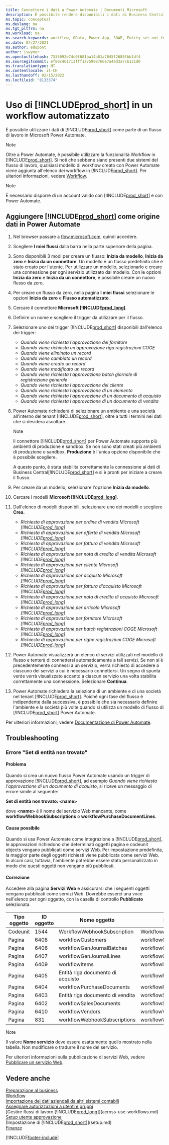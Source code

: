 ```yaml
---
title: Connettere i dati a Power Automate | Documenti Microsoft
description: È possibile rendere disponibili i dati di Business Central come origine dati e specificare un URL OData dei service Web per creare un workflow automatizzato.
ms.topic: conceptual
ms.devlang: na
ms.tgt_pltfrm: na
ms.workload: na
ms.search.keywords: workflow, OData, Power App, SOAP, Entity set not found, workflowWebhookSubscriptions
ms.date: 07/27/2021
ms.author: edupont
author: jswymer
ms.openlocfilehash: 7335092e74c0f681ba14a81a7045f2688fbb1df4
ms.sourcegitcommit: ef80c461713fff1a75998766e7a4ed3a7c6121d0
ms.translationtype: HT
ms.contentlocale: it-CH
ms.lasthandoff: 02/15/2022
ms.locfileid: "8133374"
---
```

# <a name="using-prod_short-in-an-automated-workflow"></a>Uso di [!INCLUDE[prod_short](includes/prod_short.md)] in un workflow automatizzato

È possibile utilizzare i dati di [!INCLUDE[prod_short](includes/prod_short.md)] come parte di un flusso di lavoro in Microsoft Power Automate.

> [!NOTE]
> Oltre a Power Automate, è possibile utilizzare la funzionalità Workflow in [!INCLUDE[prod_short](includes/prod_short.md)]. Si noti che sebbene siano presenti due sistemi del flusso di lavoro, qualsiasi modello di workflow creato con Power Automate viene aggiunta all'elenco dei workflow in [!INCLUDE[prod_short](includes/prod_short.md)]. Per ulteriori informazioni, vedere [Workflow](across-workflow.md).  

> [!NOTE]  
> È necessario disporre di un account valido con [!INCLUDE[prod_short](includes/prod_short.md)] e con Power Automate.  

## <a name="add-prod_short-as-a-data-source-in-power-automate"></a>Aggiungere [!INCLUDE[prod_short](includes/prod_short.md)] come origine dati in Power Automate

1. Nel browser passare a [flow.microsoft.com](https://flow.microsoft.com), quindi accedere.
2. Scegliere **I miei flussi** dalla barra nella parte superiore della pagina.
3. Sono disponibili 3 modi per creare un flusso: **Inizia da modello**, **Inizia da zero** e **Inizia da un connettore**. Un modello è un flusso predefinito che è stato creato per l'utente. Per utilizzare un modello, selezionarlo e creare una connessione per ogni servizio utilizzato dal modello. Con le opzioni **Inizia da zero** e **Inizia da un connettore**, è possibile creare un nuovo flusso da zero.
4. Per creare un flusso da zero, nella pagina **I miei flussi** selezionare le opzioni **Inizia da zero** e **Flusso automatizzato**.
5. Cercare il connettore **Microsoft [!INCLUDE[prod_long](includes/prod_long.md)]**.
6. Definire un nome e scegliere il trigger da utilizzare per il flusso.
7. Selezionare uno dei trigger [!INCLUDE[prod_short](includes/prod_short.md)] disponibili dall'elenco dei trigger:  

    - *Quando viene richiesta l'approvazione del fornitore*  
    - *Quando viene richiesta un'approvazione riga registrazioni COGE* 
    - *Quando viene eliminato un record*
    - *Quando viene cambiato un record*
    - *Quando viene creato un record*
    - *Quando viene modificato un record*
    - *Quando viene richiesta l'approvazione batch giornale di registrazione generale* 
    - *Quando viene richiesta l'approvazione del cliente*
    - *Quando viene richiesta l'approvazione di un elemento*
    - *Quando viene richiesta l'approvazione di un documento di acquisto*
    - *Quando viene richiesta l'approvazione di un documento di vendita*

8. Power Automate richiederà di selezionare un ambiente e una società all'interno del tenant [!INCLUDE[prod_short](includes/prod_short.md)], oltre a tutti i termini nei dati che si desidera ascoltare.

    > [!NOTE]
    > Il connettore [!INCLUDE[prod_short](includes/prod_short.md)] per Power Automate supporta più ambienti di produzione e sandbox. Se non sono stati creati più ambienti di produzione o sandbox, **Produzione** è l'unica opzione disponibile che è possibile scegliere.  

    A questo punto, è stata stabilita correttamente la connessione ai dati di Business Central[!INCLUDE[prod_short](includes/prod_short.md)] e si è pronti per iniziare a creare il flusso.

9. Per creare da un modello, selezionare l'opzione **Inizia da modello**.
10. Cercare i modelli **Microsoft [!INCLUDE[prod_long](includes/prod_long.md)]**.
11. Dall'elenco di modelli disponibili, selezionare uno dei modelli e scegliere **Crea**.  

    - *Richiesta di approvazione per ordine di vendita Microsoft [!INCLUDE[prod_long](includes/prod_long.md)]*
    - *Richiesta di approvazione per offerta di vendita Microsoft [!INCLUDE[prod_long](includes/prod_long.md)]*
    - *Richiesta di approvazione per fattura di vendita Microsoft [!INCLUDE[prod_long](includes/prod_long.md)]*
    - *Richiesta di approvazione per nota di credito di vendita Microsoft [!INCLUDE[prod_long](includes/prod_long.md)]*
    - *Richiesta di approvazione per cliente Microsoft [!INCLUDE[prod_long](includes/prod_long.md)]*
    - *Richiesta di approvazione per acquisto Microsoft [!INCLUDE[prod_long](includes/prod_long.md)]*
    - *Richiesta di approvazione per fattura d'acquisto Microsoft [!INCLUDE[prod_long](includes/prod_long.md)]*
    - *Richiesta di approvazione per nota di credito di acquisto Microsoft [!INCLUDE[prod_long](includes/prod_long.md)]*  
    - *Richiesta di approvazione per articolo Microsoft [!INCLUDE[prod_long](includes/prod_long.md)]*
    - *Richiesta di approvazione per fornitore Microsoft [!INCLUDE[prod_long](includes/prod_long.md)]*
    - *Richiesta di approvazione per batch registrazioni COGE Microsoft [!INCLUDE[prod_long](includes/prod_long.md)]*  
    - *Richiesta di approvazione per righe registrazioni COGE Microsoft [!INCLUDE[prod_long](includes/prod_long.md)]*
12. Power Automate visualizzerà un elenco di servizi utilizzati nel modello di flusso e tenterà di connettersi automaticamente a tali servizi. Se non si è precedentemente connessi a un servizio, verrà richiesto di accedere a ciascuno dei servizi a cui è necessario connettersi. Un segno di spunta verde verrà visualizzato accanto a ciascun servizio una volta stabilita correttamente una connessione. Selezionare **Continua**.
13. Power Automate richiederà la selezione di un ambiente e di una società nel tenant [!INCLUDE[prod_short](includes/prod_short.md)]. Poiché ogni fase del flusso è indipendente dalla successiva, è possibile che sia necessario definire l'ambiente e la società più volte quando si utilizza un modello di flusso di [!INCLUDE[prod_short](includes/prod_short.md)] Power Automate.

Per ulteriori informazioni, vedere [Documentazione di Power Automate](/power-automate/getting-started).

## <a name="troubleshooting"></a>Troubleshooting

### <a name="entity-set-not-found-error"></a>Errore "Set di entità non trovato"

#### <a name="problem"></a>Problema

Quando si crea un nuovo flusso Power Automate usando un trigger di approvazione [!INCLUDE[prod_short](includes/prod_short.md)], ad esempio *Quando viene richiesta l'approvazione di un documento di acquisto*, si riceve un messaggio di errore simile al seguente:

**Set di entità non trovato: \<name\>**

dove **\<name\>** è il nome del servizio Web mancante, come **workflowWebhookSubscriptions** o **workflowPurchaseDocumentLines**.

#### <a name="possible-cause"></a>Causa possibile

Quando si usa Power Automate come integrazione a [!INCLUDE[prod_short](includes/prod_short.md)], le approvazioni richiedono che determinati oggetti pagina e codeunit objects vengano pubblicati come servizi Web. Per impostazione predefinita, la maggior parte degli oggetti richiesti viene pubblicata come servizi Web. In alcuni casi, tuttavia, l'ambiente potrebbe essere stato personalizzato in modo che questi oggetti non vengano più pubblicati.

#### <a name="fix"></a>Correzione

Accedere alla pagina **Servizi Web** e assicurarsi che i seguenti oggetti vengano pubblicati come servizi Web. Dovrebbe esserci una voce nell'elenco per ogni oggetto, con la casella di controllo **Pubblicato** selezionata. 

|Tipo oggetto|ID oggetto|Nome oggetto|Nome servizio|
|-----------|---------|-----------|------------|
|Codeunit|  1544    |WorkflowWebhookSubscription|WorkflowActionResponse|
|Pagina|  6408|   workflowCustomers|  workflowCustomers|
|Pagina   |6406   |workflowGenJournalBatches| workflowGenJournalBatches|
|Pagina   |6407   |workflowGenJournalLines|workflowGenJournalLines|
|Pagina   |6409   |workflowItems| workflowItems|
|Pagina   |6405   |Entità riga documento di acquisto|workflowPurchaseDocumentLines|
|Pagina|  6404    |workflowPurchaseDocuments| workflowPurchaseDocuments|
|Pagina|  6403    |Entità riga documento di vendita |workflowSalesDocumentLines|
|Pagina|  6402|   workflowSalesDocuments| workflowSalesDocuments|
|Pagina|  6410    |workflowVendors|   workflowVendors|
|Pagina|  831 |workflowWebhookSubscriptions|  workflowWebhookSubscriptions|

> [!NOTE]
> Il valore **Nome servizio** deve essere esattamente quello mostrato nella tabella. Non modificare o tradurre il nome del servizio.

Per ulteriori informazioni sulla pubblicazione di servizi Web, vedere [Pubblicare un servizio Web](across-how-publish-web-service.md).

## <a name="see-also"></a>Vedere anche

[Preparazione al business](ui-get-ready-business.md)  
[Workflow](across-workflow.md)  
[Importazione dei dati aziendali da altri sistemi contabili](across-import-data-configuration-packages.md)  
[Assegnare autorizzazioni a utenti e gruppi](ui-define-granular-permissions.md)  
[Gestire flussi di lavoro [!INCLUDE[prod_long](includes/prod_long.md)]](across-use-workflows.md)  
[Setup utente approvazione](across-how-to-set-up-approval-users.md)  
[Impostazione di [!INCLUDE[prod_short](includes/prod_short.md)]](setup.md)  
[Finanze](finance.md)  


[!INCLUDE[footer-include](includes/footer-banner.md)]